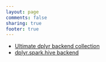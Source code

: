 ```yaml
---
layout: page
comments: false
sharing: true
footer: true
---
```


- [Ultimate dplyr backend collection](https://gist.github.com/piccolbo/3d8ac40291f4eaee644b)
- [dplyr.spark.hive backend](https://github.com/piccolbo/dplyr.spark.hive)
